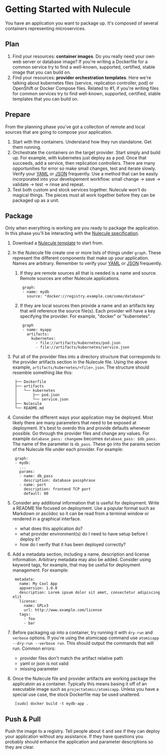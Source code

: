 # Getting Started with Nulecule

You have an application you want to package up. It's composed of several containers representing microservices.

## Plan
1. Find your resources: **container images**. Do you really need your own web server or database image? If you're writing a Dockerfile for a common service try to find a well-known, supported, certified, stable image that you can build on.
1. Find your resources: **provider orchestration templates**. Here we're talking about kubernetes files (service, replication controller, pod) or OpenShift or Docker Compose files. Related to #1, if you're writing files for common services try to find well-known, supported, certified, stable templates that you can build on.

## Prepare
From the planning phase you've got a collection of remote and local sources that are going to compose your application.

1. Start with the containers. Understand how they run standalone. Get them running.
1. Orchestrate the containers on the target provider. Start simply and build up. For example, with kubernetes just deploy as a pod. Once that succeeds, add a service, then replication controllers. There are many opportunities for error so make small changes, test and iterate slowly. Verify your [YAML](http://codebeautify.org/yaml-validator) or [JSON](http://jsonlint.com/) frequently. Use a method that can be easily incorporated into your developement workflow: small change -> save -> validate -> test -> rinse and repeat.
1. Test both custom and stock services together. Nulecule won't do magical things. The pieces must all work together before they can be packaged up as a unit.

## Package
Only when everything is working are you ready to package the application. In this phase you'll be interacting with the [Nulecule specification](https://github.com/projectatomic/nulecule/tree/master/spec).

1. Download a [Nulecule template](/spec/0.0.2/examples/template) to start from.
1. In the Nulecule file create one or more lists of things under `graph`. These represent the different components that make up your application. Names are arbitrary. Remember to verify your [YAML](http://codebeautify.org/yaml-validator) or [JSON](http://jsonlint.com/) frequently.
    1. If they are remote sources all that is needed is a name and source. Remote sources are other Nulecule applications.

            graph:
            - name: mydb
              source: "docker://registry.example.com/some/database"
    1. If they are local sources then provide a name and an artifacts key that will reference the source file(s). Each provider will have a key specifying the provider. For example, "docker" or "kubernetes".

            graph
            - name: myapp
              artifacts:
                kubernetes:
                  - file://artifacts/kubernetes/pod.json
                  - file://artifacts/kubernetes/service.json
1. Put all of the provider files into a directory structure that corresponds to the provider artifacts section in the Nulecule file. Using the above example, `artifacts/kubernetes/<file>.json`. The structure should resemble something like this:

        ├── Dockerfile
        ├── artifacts
        │   └── kubernetes
        │       ├── pod.json
        │       └── service.json
        ├── Nulecule
        └── README.md

1. Consider the different ways your application may be deployed. Most likely there are many parameters that need to be exposed at deployment. It's best to overdo this and provide defaults whenever possible. Go through the provider files and change any values. For example `database_pass: changeme` becomes `database_pass: $db_pass`. The name of the parameter is `db_pass`. These go into the params secion of the Nulecule file under each provider. For example:


        graph:
        - mydb:
          ...
          params:
          - name: db_pass
            description: database passphrase
          - name: port
            description: frontend TCP port
            default: 80
1. Consider any additional information that is useful for deployment. Write a README file focused on deployment. Use a popular format such as Markdown or asciidoc so it can be read from a terminal window or rendered in a graphical interface.
    * what does this application do?
    * what provider environment(s) do I need to have setup before I deploy it?
    * how do I verify that it has been deployed correctly?
1. Add a metadata section, including a name, description and license information. Arbitrary metadata may also be added. Consider using keyword tags, for example, that may be useful for deployment management. For example:

        metadata:
          name: My Cool App
          appversion: 1.0.0
          description: Lorem ipsum dolor sit amet, consectetur adipiscing elit
          license:
            name: GPLv3
            url: http://www.example.com/license
          tags:
            - foo
            - bar
1. Before packaging up into a container, try running it with `dry-run` and `verbose` options. If you're using the atomicapp command use `atomicapp --dry-run --verbose run`. This should output the commands that will run. Common errors:
    * provider files don't match the artifact relative path
    * yaml or json is not valid
    * missing parameter

1. Once the Nulecule file and provider artifacts are working package the applicatoin as a container. Typically this means basing it off of an executable image such as `projectatomic/atomicapp`. Unless you have a special use case, the stock Dockerfile may be used unaltered.

        [sudo] docker build -t mydb-app .

## Push & Pull
Push the image to a registry. Tell people about it and see if they can deploy your application without any assistance. If they have questions you probably should enhance the application and parameter descriptions so they are clear.
